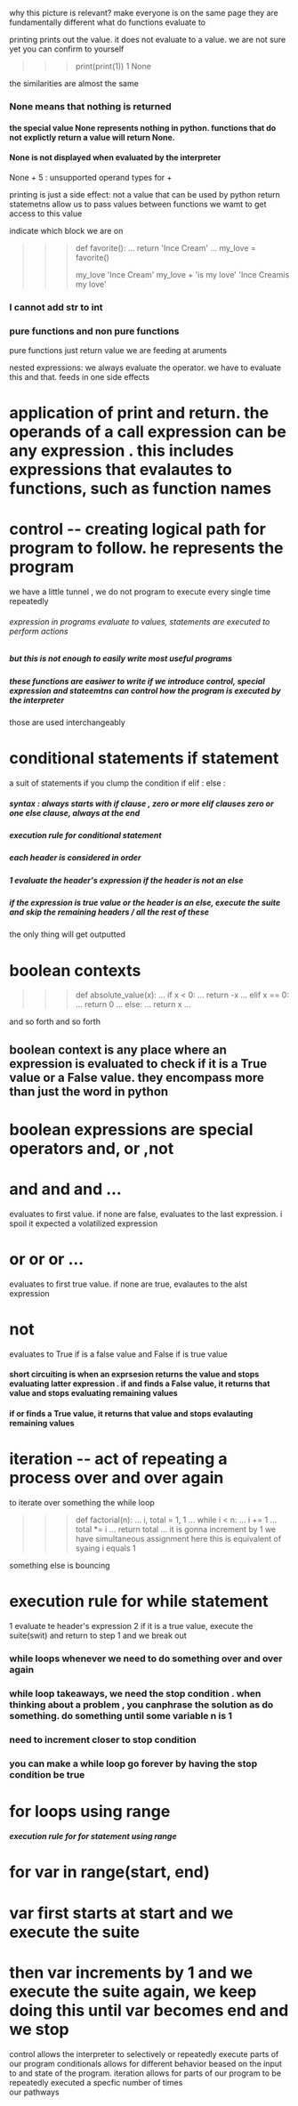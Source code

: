 why this picture is relevant? 
make everyone is on the same page 
they are fundamentally different 
what do functions evaluate to 

printing prints out the value. it does not evaluate to a value. we are not sure yet 
you can confirm to yourself 



>>> print(print(1))
1
None

the similarities are almost the same 
### None means that nothing is returned 
#### the special value None represents nothing in python. functions that do not explictly return a value will return None. 
#### None is not displayed when evaluated by the interpreter 
None + 5 : unsupported operand types for + 

printing is just a side effect: not a value that can be used by python 
return statemetns allow us to pass values between functions 
we wamt to get access to this value 



indicate which block we are on 

>>> def favorite():
...     return 'Ince Cream'
... 
>>> my_love = favorite()
>>> 
>>> my_love
'Ince Cream'
>>> my_love + 'is my love'
'Ince Creamis my love'
### I cannot add str to int 

### pure functions and non pure functions 
pure functions just return value 
we are feeding at aruments 


nested expressions: we always evaluate the operator. we have to evaluate this and that. feeds in one side effects 


# application of print and return. the operands of a call expression can be any expression .  this includes expressions that evalautes to functions, such as function names 



#  control -- creating logical path for program to follow. he represents the program 
we have a little tunnel , we do not program to execute every single time repeatedly 

######  expression in programs evaluate to values, statements are executed to perform actions 
##### but this is not enough to easily write most useful programs 
##### these functions are easiwer to write if we introduce control, special expression and stateemtns can control how the program is executed by the interpreter 


those are used interchangeably 

# conditional statements if statement 
a suit of statements 
if you clump the condition 
if <conditional expression>
<suite of statements>
elif <conditional expression>: 
<suite of statements>
else : 
<suite of statements>
##### syntax : always starts with if clause , zero or more elif clauses  zero or one else clause, always at the end 
##### execution rule for conditional statement 
##### each header is considered in order
##### 1 evaluate the header's expression if the header is not an else 
##### if the expression is true value or the header is an else, execute the suite and skip the remaining headers / all the rest of these 
the only thing will get outputted 



# boolean contexts 
>>> def absolute_value(x):
...     if x < 0:
...             return -x 
...     elif x == 0:
...             return 0
...     else:
...             return x 
... 

and so forth and so forth 
## boolean context is any place where an expression is evaluated to check if it is a True value or a False value. they encompass more than just the word in python 

# boolean expressions are special operators and, or ,not 
# <expr1> and <expr2> and <expr3> and ... 
evaluates to first value. if none are false, evaluates to the last expression. 
i spoil it 
expected a volatilized expression 

# <expr1> or <expr2> or <expr3> or ...
evaluates to first true value. if none are true, evalautes to the alst expression 

# not <exp>
evaluates to True if <exp> is a false value and False if <exp> is true value 


#### short circuiting is when an exprsesion returns the value and stops evaluating latter expression . if and finds a False value, it returns that value and stops evaluating remaining values 

#### if or finds a True value, it returns that value and stops evalauting remaining values 

# iteration -- act of repeating a process over and over again 
to iterate over something the while loop 
>>> def factorial(n):
...     i, total = 1, 1
...     while i < n:
...             i += 1
...             total *= i 
...     return total 
... 
it is gonna increment by 1 
we have simultaneous assignment here 
this is equivalent of syaing i equals 1 

something else is bouncing 
# execution rule for while statement 
1 evaluate te header's expression 
2 if it is a true value, execute the suite(swit) and return to step 1 
and we break out 


### while loops whenever we need to do something over and over again 
### while loop takeaways, we need the stop condition . when thinking about a problem , you canphrase the solution as do something. do something until some variable n is 1 
### need to increment closer to stop condition 
### you can make a while loop go forever by having the stop condition be true 

# for loops using range
##### execution rule for for statement using range
# for var in range(start, end)
# var first starts at start and we execute the suite 
# then var increments by 1 and we execute the suite again, we keep doing this until var becomes end and we stop   


control allows the interpreter to selectively or repeatedly execute parts of our program 
conditionals allows for different behavior beased on the input to and state of the program. 
iteration allows for parts of our program to be repeatedly executed a specfic number of times  
our pathways 







